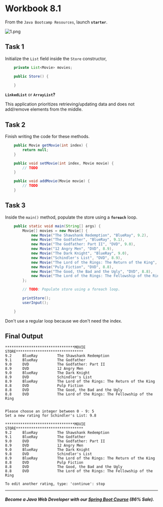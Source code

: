# Workbook 8.1

From the `Java Bootcamp Resources`, launch **`starter`**.

![1.png](https://firebasestorage.googleapis.com/v0/b/learnthepart-75aed.appspot.com/o/images%2F8f2782a1-af7b-4ad6-a5d7-ff2c2d560cbe?alt=media&token=8857eccb-ed79-4fa9-b81c-e8144283e004)

## Task 1

Initialize the `List` field inside the `Store` constructor,
```java
    private List<Movie> movies;

    public Store() {
        
    }
```
**`LinkedList`** or **`ArrayList`?**

This application prioritizes retrieving/updating data and does not add/remove elements from the middle.

## Task 2

Finish writing the code for these methods. 

```java
    public Movie getMovie(int index) {
        return null;
    }

    public void setMovie(int index, Movie movie) {
        // TODO
    }

    public void addMovie(Movie movie) {
        // TODO
    }
```

## Task 3

Inside the `main()` method, populate the store using a **`foreach`** loop. 
```java
    public static void main(String[] args) {
        Movie[] movies = new Movie[] {
            new Movie("The Shawshank Redemption", "BlueRay", 9.2),
            new Movie("The Godfather", "BlueRay", 9.1),
            new Movie("The Godfather: Part II", "DVD", 9.0),
            new Movie("12 Angry Men", "DVD", 8.9),
            new Movie("The Dark Knight", "BlueRay", 9.0),
            new Movie("Schindler's List", "DVD", 8.9),
            new Movie("The Lord of the Rings: The Return of the King", "BlueRay", 8.9),
            new Movie("Pulp Fiction", "DVD", 8.8),
            new Movie("The Good, the Bad and the Ugly", "DVD", 8.8),
            new Movie("The Lord of the Rings: The Fellowship of the Ring", "DVD", 8.8)
        };

        // TODO: Populate store using a foreach loop. 

        printStore();
        userInput();

    }
```

Don't use a regular loop because we don't need the index.


## Final Output

```
********************************MOVIE STORE*******************************
9.2     BlueRay         The Shawshank Redemption
9.1     BlueRay         The Godfather
9.0     DVD             The Godfather: Part II
8.9     DVD             12 Angry Men
9.0     BlueRay         The Dark Knight
8.9     DVD             Schindler's List
8.9     BlueRay         The Lord of the Rings: The Return of the King
8.8     DVD             Pulp Fiction
8.8     DVD             The Good, the Bad and the Ugly
8.8     DVD             The Lord of the Rings: The Fellowship of the Ring


Please choose an integer between 0 - 9: 5
Set a new rating for Schindler's List: 9.8

********************************MOVIE STORE*******************************
9.2     BlueRay         The Shawshank Redemption
9.1     BlueRay         The Godfather
9.0     DVD             The Godfather: Part II
8.9     DVD             12 Angry Men
9.0     BlueRay         The Dark Knight
9.8     DVD             Schindler's List
8.9     BlueRay         The Lord of the Rings: The Return of the King
8.8     DVD             Pulp Fiction
8.8     DVD             The Good, the Bad and the Ugly
8.8     DVD             The Lord of the Rings: The Fellowship of the Ring

To edit another rating, type: 'continue': stop
```
----------

##### Become a Java Web Developer with our [Spring Boot Course](https://udemy-redirect-app.herokuapp.com/spring) (86% Sale).